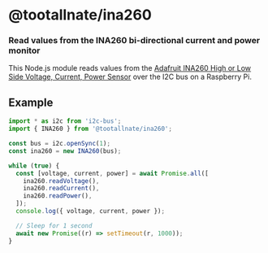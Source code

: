 @tootallnate/ina260
===================
### Read values from the INA260 bi-directional current and power monitor

This Node.js module reads values from the [Adafruit INA260 High or Low Side Voltage, Current, Power Sensor](https://www.adafruit.com/product/4226) over the I2C bus on a Raspberry Pi.

## Example

```typescript
import * as i2c from 'i2c-bus';
import { INA260 } from '@tootallnate/ina260';

const bus = i2c.openSync(1);
const ina260 = new INA260(bus);

while (true) {
  const [voltage, current, power] = await Promise.all([
    ina260.readVoltage(),
    ina260.readCurrent(),
    ina260.readPower(),
  ]);
  console.log({ voltage, current, power });

  // Sleep for 1 second
  await new Promise((r) => setTimeout(r, 1000));
}
```
